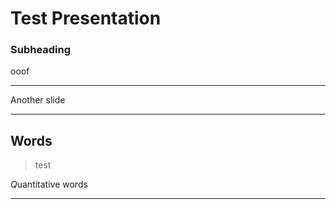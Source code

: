 ﻿<!-- .slide: data-background="#3F51B5" class="dark" -->

# Test Presentation

### Subheading


ooof



---

Another slide

---

## Words

> test

*Q*uantitative words

---


